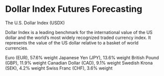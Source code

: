 # Dollar Index Futures Forecasting

The U.S. Dollar Index (USDX)

Dollar Index is a leading benchmark for the international value of the US dollar and the world’s most widely recognized traded currency index. It represents the value of the US dollar relative to a basket of world currencies.

Euro (EUR), 57.6% weight
Japanese Yen (JPY), 13.6% weight
British Pound (GBP), 11.9% weight
Canadian Dollar (CAD), 9.1% weight
Swedish Krona (SEK), 4.2% weight
Swiss Franc (CHF), 3.6% weight
